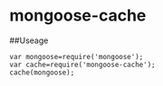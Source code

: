 # mongoose-cache

##Useage

    var mongoose=require('mongoose');
    var cache=require('mongoose-cache');
    cache(mongoose);
